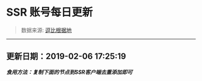 # SSR 账号每日更新 
> 数据来源: [逗比根据地](https://doub.io/sszhfx/) 
----------------------------------------------
## 更新日期：2019-02-06 17:25:19 
***食用方法：复制下面的节点到SSR客户端去重添加即可***

 